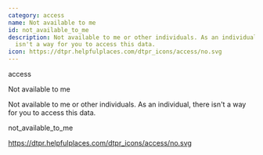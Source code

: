 ```yaml
---
category: access
name: Not available to me
id: not_available_to_me
description: Not available to me or other individuals. As an individual, there
  isn't a way for you to access this data.
icon: https://dtpr.helpfulplaces.com/dtpr_icons/access/no.svg
---
```

access

Not available to me

Not available to me or other individuals. As an individual, there isn't a 
way for you to access this data.

not_available_to_me

https://dtpr.helpfulplaces.com/dtpr_icons/access/no.svg